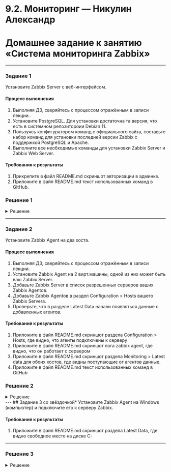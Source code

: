# 9.2. Мониторинг — Никулин Александр
# Домашнее задание к занятию «Система мониторинга Zabbix»
---

### Задание 1 

Установите Zabbix Server с веб-интерфейсом.

#### Процесс выполнения
1. Выполняя ДЗ, сверяйтесь с процессом отражённым в записи лекции.
2. Установите PostgreSQL. Для установки достаточна та версия, что есть в системном репозитороии Debian 11.
3. Пользуясь конфигуратором команд с официального сайта, составьте набор команд для установки последней версии Zabbix с поддержкой PostgreSQL и Apache.
4. Выполните все необходимые команды для установки Zabbix Server и Zabbix Web Server.

#### Требования к результаты 
1. Прикрепите в файл README.md скриншот авторизации в админке.
2. Приложите в файл README.md текст использованных команд в GitHub.

### Решение 1

<details>
  <summary>Решение</summary>

  Используем конфигуратор отсюда `https://www.zabbix.com/ru/download?zabbix=6.0&os_distribution=debian&os_version=11&components=server_frontend_agent&db=pgsql&ws=apache` \
  - Команды:
    - **Устанавливаем postgresql**
      - `apt update`
      - `apt install postgresql`
    - **Устанваливаем zabbix**
      - `wget https://repo.zabbix.com/zabbix/6.0/debian/pool/main/z/zabbix-release/zabbix-release_6.0-4+debian11_all.deb`
      - `dpkg -i zabbix-release_6.0-4+debian11_all.deb`
      - `apt update`
      - `apt install zabbix-server-pgsql zabbix-frontend-php php7.4-pgsql zabbix-apache-conf zabbix-sql-scripts zabbix-agent`
      - `less /etc/passwd | grep postgre` На всякий пожарный проверяем что пользователь postgres создан
    - **Создаем пользователя в бд и саму базу**
      - `su - postgres -c 'psql --command "CREATE USER zabbix WITH PASSWORD '\'123456789\'';"'`
      - `su - postgres -c 'psql --command "CREATE DATABASE zabbix OWNER zabbix;"'`
    - **Готовим все остальное**
      `zcat /usr/share/zabbix-sql-scripts/postgresql/server.sql.gz | sudo -u zabbix psql zabbix` импортируем начальную схему и данные.
      `find / -name zabbix_server.conf` - ищем где лежит файл конфигурации для редактирования пароля для доступа к бд
      `sed -i 's/# DBPassword=/DBPassword=123456789/g' /etc/zabbix/zabbix_server.conf` - Устанавливаем пароль
      `systemctl restart zabbix-server zabbix-agent apache2` - Стартуем сервис
      `systemctl enable zabbix-server zabbix-agent apache2` - Добавляем в автозапуск
      `systemctl status zabbix-server.service` - Проверяем что все ок
   - Далее подключаемся к к забиксу по `http://<ip>/zabbix/`
     - Проивзовдим базовую настрйоку указызваея пароли к БД и т.п.
     - И логинимся под Admin/zabbix
     - ![image](https://github.com/ADNikulin/netology/assets/44374132/8810d43d-f54c-4af1-8ccb-3b2eb50635fd)
     - ![image](https://github.com/ADNikulin/netology/assets/44374132/cb2f02de-914a-4cab-9971-100f8eed731e)
</details>

---

### Задание 2 

Установите Zabbix Agent на два хоста.

#### Процесс выполнения
1. Выполняя ДЗ, сверяйтесь с процессом отражённым в записи лекции.
2. Установите Zabbix Agent на 2 вирт.машины, одной из них может быть ваш Zabbix Server.
3. Добавьте Zabbix Server в список разрешенных серверов ваших Zabbix Agentов.
4. Добавьте Zabbix Agentов в раздел Configuration > Hosts вашего Zabbix Servera.
5. Проверьте, что в разделе Latest Data начали появляться данные с добавленных агентов.

#### Требования к результаты 
1. Приложите в файл README.md скриншот раздела Configuration > Hosts, где видно, что агенты подключены к серверу
2. Приложите в файл README.md скриншот лога zabbix agent, где видно, что он работает с сервером
3. Приложите в файл README.md скриншот раздела Monitoring > Latest data для обоих хостов, где видны поступающие от агентов данные.
4. Приложите в файл README.md текст использованных команд в GitHub

### Решение 2

<details>
  <summary>Решение</summary>
  
</details>
---
## Задание 3 со звёздочкой*
Установите Zabbix Agent на Windows (компьютер) и подключите его к серверу Zabbix.

#### Требования к результаты 
1. Приложите в файл README.md скриншот раздела Latest Data, где видно свободное место на диске C:
--- 

### Решение 3

<details>
  <summary>Решение</summary>
  
</details>
